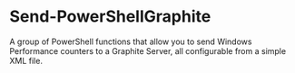 Send-PowerShellGraphite
=======================

A group of PowerShell functions that allow you to send Windows Performance counters to a Graphite Server, all configurable from a simple XML file.
